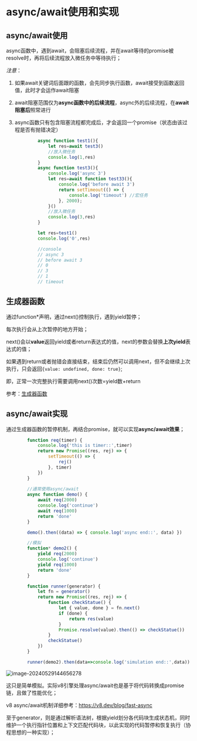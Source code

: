 # async/await使用和实现

## async/await使用

async函数中，遇到await，会阻塞后续流程，并在await等待的promise被resolve时，再将后续流程放入微任务中等待执行；

*注意*：

1. 如果await关键词后面跟的函数，会先同步执行函数，await接受到函数返回值，此时才会运作await阻塞

2. await阻塞范围仅为**async函数中的后续流程**，async外的后续流程，在**await阻塞后**照常进行

3. async函数只有包含阻塞流程都完成后，才会返回一个promise（状态由该过程是否有抛错决定）

```js
            async function test1(){
                let res=await test3()
                //放入微任务
                console.log(1,res)
            }
            async function test3(){
                console.log('async 3')
                let res=await function test33(){
                    console.log('before await 3')
                    return setTimeout(() => {
                        console.log('timeout') //宏任务
                    }, 2000);
                }()
                //放入微任务
                console.log(3,res)
            }

            let res=test1()
            console.log('0',res)

            //console
            // async 3
            // before await 3
            // 0
            // 3
            // 1
            // timeout
```



## 生成器函数

通过function*声明，通过next()控制执行，遇到yield暂停；

每次执行会从上次暂停的地方开始；

next()会以**value**返回yield或者return表达式的值，next的参数会替换**上次yield**表达式的值；

如果遇到return或者抛错会直接结束，结束后仍然可以调用next，但不会继续上次执行，只会返回`{value: undefined, done: true}`;

即，正常一次完整执行需要调用next()次数=yield数+return

参考：[生成器函数](https://developer.mozilla.org/zh-CN/docs/Web/JavaScript/Reference/Statements/function*/) 



## async/await实现

通过生成器函数的暂停机制，再结合promise，就可以实现**async/await效果**；

```js
        function req(timer) {
            console.log('this is timer::',timer)
            return new Promise((res, rej) => {
                setTimeout(() => {
                    rej()
                }, timer)
            })
        }
	
		//通常使用async/await
        async function demo() {
            await req(2000)
            console.log('continue')
            await req(1000)
            return 'done'
        }

        demo().then((data) => { console.log('async end::', data) })

        //模拟
        function* demo2() {
            yield req(2000)
            console.log('continue')
            yield req(1000)
            return 'done'
        }

        function runner(generator) {
            let fn = generator()
            return new Promise((res, rej) => {
                function checkStatue() {
                    let { value, done } = fn.next()
                    if (done) {
                        return res(value)
                    }
                    Promise.resolve(value).then(() => checkStatue())
                }
                checkStatue()
            })
        }

        runner(demo2).then(data=>console.log('simulation end::',data))
```

![image-20240529144656278](../img/async和await/image-20240529144656278.png)

这只是简单模拟。实际v8引擎处理async/await也是基于将代码转换成promise链，且做了性能优化；

v8 async/await机制详细参考：https://v8.dev/blog/fast-async

至于generator，则是通过解析语法树，根据yield划分各代码块生成状态机，同时维护一个执行指针位置和上下文匹配代码块，以此实现的代码暂停和恢复执行（协程思想的一种实现）；
